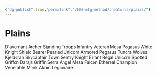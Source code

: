 ```yaml
---
{"dg-publish":true,"permalink":"/004-mtg-method/creatures/plains/"}
---
```


# Plains

D'avernant Archer
Standing Troops
Infantry Veteran
Mesa Pegasus
White Knight
Shield Bearer
Pearled Unicorn
Armored Pegasus
Tundra Wolves
Kjeldoran Skycaptain
Town Sentry
Knight Errant
Regal Unicorn
Spotted Griffon
Daraja Griffin
Serra Angel
Mesa Falcon
Ethereal Champion
Venerable Monk
Akron Legionaire

